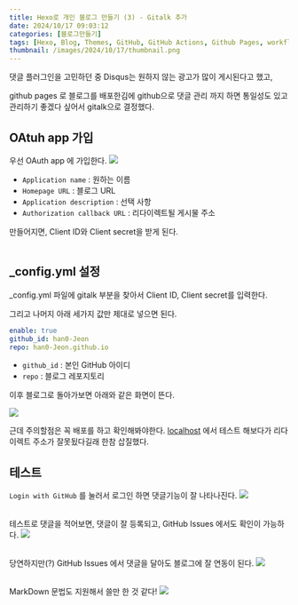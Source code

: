 ```yaml
---
title: Hexo로 개인 블로그 만들기 (3) - Gitalk 추가
date: 2024/10/17 09:03:12
categories: [블로그만들기]
tags: [Hexo, Blog, Themes, GitHub, GitHub Actions, Github Pages, workflows]
thumbnail: /images/2024/10/17/thumbnail.png
---
```


댓글 플러그인을 고민하던 중 Disqus는 원하지 않는 광고가 많이 게시된다고 했고,

github pages 로 블로그를 배포한김에 github으로 댓글 관리 까지 하면 통일성도 있고 관리하기 좋겠다 싶어서 gitalk으로 결정했다.

## OAtuh app 가입

우선 OAuth app 에 가입한다.
![](/images/2024/10/17/oauth.png)

- `Application name` : 원하는 이름
- `Homepage URL` : 블로그 URL
- `Application description` : 선택 사항
- `Authorization callback URL` : 리다이렉트될 게시물 주소

만들어지면, Client ID와 Client secret을 받게 된다.<br><br>

## \_config.yml 설정

\_config.yml 파일에 gitalk 부분을 찾아서 Client ID, Client secret를 입력한다.

그리고 나머지 아래 세가지 값만 제대로 넣으면 된다.

```yaml
enable: true
github_id: han0-Jeon
repo: han0-Jeon.github.io
```

- `github_id` : 본인 GitHub 아이디
- `repo` : 블로그 레포지토리

이후 블로그로 돌아가보면 아래와 같은 화면이 뜬다.

![](/images/2024/10/17/gitlogin.png)

근데 주의할점은 꼭 배포를 하고 확인해봐야한다. [localhost](http://localhost) 에서 테스트 해보다가 리다이렉트 주소가 잘못됬다길래 한참 삽질했다.

## 테스트

`Login with GitHub` 를 눌러서 로그인 하면 댓글기능이 잘 나타나진다.
![](/images/2024/10/17/gitalk.png)<br><br>

테스트로 댓글을 적어보면, 댓글이 잘 등록되고, GitHub Issues 에서도 확인이 가능하다.
![](/images/2024/10/17/gitalktest.png)<br><br>

당연하지만(?) GitHub Issues 에서 댓글을 달아도 블로그에 잘 연동이 된다.
![](/images/2024/10/17/gitissue.png)<br><br>

MarkDown 문법도 지원해서 쓸만 한 것 같다!
![](/images/2024/10/17/markdown.png)<br><br>
